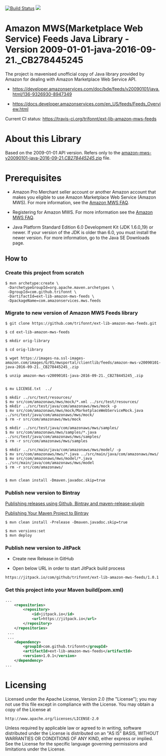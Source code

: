 [![Build Status](https://travis-ci.org/trifonnt/ext-lib-amazon-mws-feeds.png?branch=master)](https://travis-ci.org/trifonnt/ext-lib-amazon-mws-feeds)
[![](https://jitpack.io/v/trifonnt/ext-lib-amazon-mws-feeds.svg)](https://jitpack.io/#trifonnt/ext-lib-amazon-mws-feeds)


Amazon MWS(Marketplace Web Service) Feeds Java Library - Version 2009-01-01-java-2016-09-21._CB278445245
=============================================================================== 
The project is mavenised unofficial copy of Java library provided by Amazon for dealing with Amazon Marketplace Web Service API.

 - https://developer.amazonservices.com/doc/bde/feeds/v20090101/java.html/136-9326930-8947349

 - https://docs.developer.amazonservices.com/en_US/feeds/Feeds_Overview.html

Current CI status: https://travis-ci.org/trifonnt/ext-lib-amazon-mws-feeds


About this Library
=============================================================================== 

Based on the 2009-01-01 API version.
Refers only to the [amazon-mws-v20090101-java-2016-09-21._CB278445245_.zip](https://images-na.ssl-images-amazon.com/images/G/01/mwsportal/clientlib/feeds/amazon-mws-v20090101-java-2016-09-21._CB278445245_.zip) file.


Prerequisites
=============================================================================== 

- Amazon Pro Merchant seller account or another Amazon account that makes you eligible to use Amazon Marketplace Web Service (Amazon MWS). For more information, see the [Amazon MWS FAQ](https://developer.amazonservices.com/gp/mws/faq.html).

- Registering for Amazon MWS. For more information see the [Amazon MWS FAQ](https://developer.amazonservices.com/gp/mws/faq.html).

- Java Platform Standard Edition 6.0 Development Kit (JDK 1.6.0_19) or newer. If your version of the JDK is older than 6.0, you must install the newer version. For more information, go to the Java SE Downloads page. 


## How to

### Create this project from scratch
```shell
$ mvn archetype:create \
 -DarchetypeGroupId=org.apache.maven.archetypes \
 -DgroupId=com.github.trifonnt \
 -DartifactId=ext-lib-amazon-mws-feeds \
 -DpackageName=com.amazonservices.mws.feeds
```

### Migrate to new version of Amazon MWS Feeds library
```shell
$ git clone https://github.com/trifonnt/ext-lib-amazon-mws-feeds.git

$ cd ext-lib-amazon-mws-feeds

$ mkdir orig-library

$ cd orig-library

$ wget https://images-na.ssl-images-amazon.com/images/G/01/mwsportal/clientlib/feeds/amazon-mws-v20090101-java-2016-09-21._CB278445245_.zip

$ unzip amazon-mws-v20090101-java-2016-09-21._CB278445245_.zip


$ mv LICENSE.txt  ../

$ mkdir ../src/test/resources/
$ mv src/com/amazonaws/mws/mock/*.xml ../src/test/resources/
$ mkdir ../src/test/java/com/amazonaws/mws/mock -p
$ mv src/com/amazonaws/mws/mock/MarketplaceWebServiceMock.java ../src/test/java/com/amazonaws/mws/mock/
$ rm -r src/com/amazonaws/mws/mock

$ mkdir ../src/test/java/com/amazonaws/mws/samples/
$ mv src/com/amazonaws/mws/samples/*.java ../src/test/java/com/amazonaws/mws/samples/
$ rm -r src/com/amazonaws/mws/samples

$ mkdir ../src/main/java/com/amazonaws/mws/model/ -p
$ mv src/com/amazonaws/mws/*.java ../src/main/java/com/amazonaws/mws/
$ mv src/com/amazonaws/mws/model/*.java ../src/main/java/com/amazonaws/mws/model
$ rm -r src/com/amazonaws/


$ mvn clean install -Dmaven.javadoc.skip=true
```

### Publish new version to Bintray

 [Publishing releases using Github, Bintray and maven-release-plugin](http://veithen.github.io/2013/05/26/github-bintray-maven-release-plugin.html)

 [Publishing Your Maven Project to Bintray](https://blog.bintray.com/2015/09/17/publishing-your-maven-project-to-bintray/)

```shell
$ mvn clean install -Prelease -Dmaven.javadoc.skip=true

$ mvn versions:set
$ mvn deploy
```

### Publish new version to JitPack

 - Create new Release in GitHub

 - Open below URL in order to start JitPack build process

```shell
https://jitpack.io/com/github/trifonnt/ext-lib-amazon-mws-feeds/1.0.1
```

### Get this project into your Maven build(pom.xml)
```xml
...
	<repositories>
		<repository>
		    <id>jitpack.io</id>
		    <url>https://jitpack.io</url>
		</repository>
	</repositories>
 ...
 ...
 	<dependency>
	    <groupId>com.github.trifonnt</groupId>
	    <artifactId>ext-lib-amazon-mws-feeds</artifactId>
	    <version>1.0.1</version>
	</dependency>
...
```

Licensing
=============================================================================== 

Licensed under the Apache License, Version 2.0 (the "License");
you may not use this file except in compliance with the License.
You may obtain a copy of the License at

    http://www.apache.org/licenses/LICENSE-2.0

Unless required by applicable law or agreed to in writing, software
distributed under the License is distributed on an "AS IS" BASIS,
WITHOUT WARRANTIES OR CONDITIONS OF ANY KIND, either express or implied.
See the License for the specific language governing permissions and
limitations under the License.
